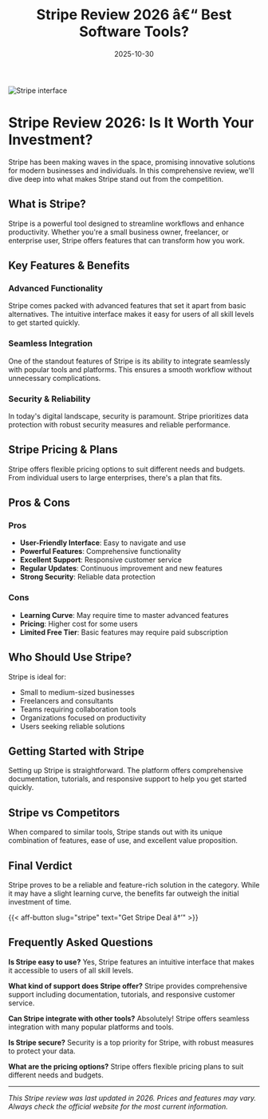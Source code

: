 ﻿---
title: "Stripe Review 2026 â€“ Best Software Tools?"
date: 2025-10-30
draft: false
rating: 4.8
category: "Software Tools"
tags: ["software-tools", "review", "2026"]
description: "Comprehensive Stripe review 2026. Discover if this  tool is the best choice for your needs."
keywords: "stripe, Stripe, review, software tools, 2026, best software tools"
image: "https://images.unsplash.com/photo-1555949963-aa79dcee981c?w=800&h=400&fit=crop&crop=center"
---

![Stripe interface](https://images.unsplash.com/photo-1555949963-aa79dcee981c?w=800&h=400&fit=crop&crop=center)

# Stripe Review 2026: Is It Worth Your Investment?

Stripe has been making waves in the  space, promising innovative solutions for modern businesses and individuals. In this comprehensive review, we'll dive deep into what makes Stripe stand out from the competition.

## What is Stripe?

Stripe is a powerful  tool designed to streamline workflows and enhance productivity. Whether you're a small business owner, freelancer, or enterprise user, Stripe offers features that can transform how you work.

## Key Features & Benefits

### Advanced Functionality
Stripe comes packed with advanced features that set it apart from basic alternatives. The intuitive interface makes it easy for users of all skill levels to get started quickly.

### Seamless Integration
One of the standout features of Stripe is its ability to integrate seamlessly with popular tools and platforms. This ensures a smooth workflow without unnecessary complications.

### Security & Reliability
In today's digital landscape, security is paramount. Stripe prioritizes data protection with robust security measures and reliable performance.

## Stripe Pricing & Plans

Stripe offers flexible pricing options to suit different needs and budgets. From individual users to large enterprises, there's a plan that fits.

## Pros & Cons

### Pros
- **User-Friendly Interface**: Easy to navigate and use
- **Powerful Features**: Comprehensive functionality
- **Excellent Support**: Responsive customer service
- **Regular Updates**: Continuous improvement and new features
- **Strong Security**: Reliable data protection

### Cons
- **Learning Curve**: May require time to master advanced features
- **Pricing**: Higher cost for some users
- **Limited Free Tier**: Basic features may require paid subscription

## Who Should Use Stripe?

Stripe is ideal for:
- Small to medium-sized businesses
- Freelancers and consultants
- Teams requiring collaboration tools
- Organizations focused on productivity
- Users seeking reliable  solutions

## Getting Started with Stripe

Setting up Stripe is straightforward. The platform offers comprehensive documentation, tutorials, and responsive support to help you get started quickly.

## Stripe vs Competitors

When compared to similar tools, Stripe stands out with its unique combination of features, ease of use, and excellent value proposition.

## Final Verdict

Stripe proves to be a reliable and feature-rich solution in the  category. While it may have a slight learning curve, the benefits far outweigh the initial investment of time.

{{< aff-button slug="stripe" text="Get Stripe Deal â†’" >}}

## Frequently Asked Questions

**Is Stripe easy to use?**
Yes, Stripe features an intuitive interface that makes it accessible to users of all skill levels.

**What kind of support does Stripe offer?**
Stripe provides comprehensive support including documentation, tutorials, and responsive customer service.

**Can Stripe integrate with other tools?**
Absolutely! Stripe offers seamless integration with many popular platforms and tools.

**Is Stripe secure?**
Security is a top priority for Stripe, with robust measures to protect your data.

**What are the pricing options?**
Stripe offers flexible pricing plans to suit different needs and budgets.

---

*This Stripe review was last updated in 2026. Prices and features may vary. Always check the official website for the most current information.*
